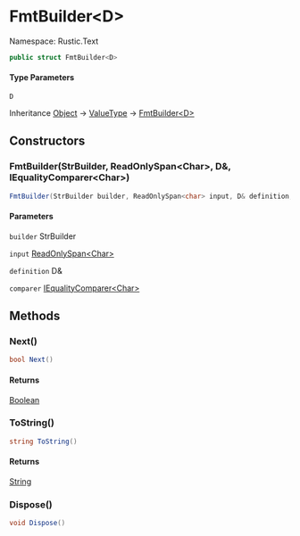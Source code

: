 # FmtBuilder&lt;D&gt;

Namespace: Rustic.Text

```csharp
public struct FmtBuilder<D>
```

#### Type Parameters

`D`<br>

Inheritance [Object](https://docs.microsoft.com/en-us/dotnet/api/system.object) → [ValueType](https://docs.microsoft.com/en-us/dotnet/api/system.valuetype) → [FmtBuilder&lt;D&gt;](./rustic.text.fmtbuilder-1.md)

## Constructors

### **FmtBuilder(StrBuilder, ReadOnlySpan&lt;Char&gt;, D&, IEqualityComparer&lt;Char&gt;)**

```csharp
FmtBuilder(StrBuilder builder, ReadOnlySpan<char> input, D& definition, IEqualityComparer<char> comparer)
```

#### Parameters

`builder` StrBuilder<br>

`input` [ReadOnlySpan&lt;Char&gt;](https://docs.microsoft.com/en-us/dotnet/api/system.readonlyspan-1)<br>

`definition` D&<br>

`comparer` [IEqualityComparer&lt;Char&gt;](https://docs.microsoft.com/en-us/dotnet/api/system.collections.generic.iequalitycomparer-1)<br>

## Methods

### **Next()**

```csharp
bool Next()
```

#### Returns

[Boolean](https://docs.microsoft.com/en-us/dotnet/api/system.boolean)<br>

### **ToString()**

```csharp
string ToString()
```

#### Returns

[String](https://docs.microsoft.com/en-us/dotnet/api/system.string)<br>

### **Dispose()**

```csharp
void Dispose()
```

